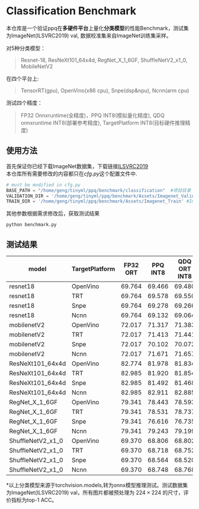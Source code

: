 # Classification Benchmark
本仓库是一个验证ppq在**多硬件平台**上量化**分类模型**的性能Benchmark，测试集为ImageNet(ILSVRC2019) val, 数据校准集来自ImageNet训练集采样。

对5种分类模型：
> Resnet-18, ResNeXt101_64x4d, RegNet_X_1_6GF, ShuffleNetV2_x1_0, MobileNetV2

在四个平台上:
> TensorRT(gpu), OpenVino(x86 cpu), Snpe(dsp&npu), Ncnn(arm cpu)

测试四个精度：
> FP32 Onnxruntime(全精度)，PPQ INT8(模拟量化精度), QDQ onnxruntime INT8(部署参考精度), TargetPlatform INT8(目标硬件推理精度) 

## 使用方法
首先保证你已经下载ImageNet数据集，下载链接[ILSVRC2019](https://www.kaggle.com/competitions/imagenet-object-localization-challenge/data)  
本仓库所有需要修改的内容都只在*cfg.py*这个配置文件中.

```python
# must be modified in cfg.py
BASE_PATH = "/home/geng/tinyml/ppq/benchmark/classification"  #项目目录
VALIDATION_DIR = '/home/geng/tinyml/ppq/benchmark/Assets/Imagenet_Valid'   # ImageNet验证集目录
TRAIN_DIR = '/home/geng/tinyml/ppq/benchmark/Assets/Imagenet_Train' #ImageNet训练集目录   
```
其他参数根据需求修改后，获取测试结果
```python3
python benchmark.py
```

## 测试结果
|model|TargetPlatform|FP32 ORT|PPQ INT8|QDQ ORT INT8|RealPlatform INT8|
|----|----|----|----|----|----|
|resnet18|OpenVino|69.764|69.466|69.480|**69.438**|
|resnet18|TRT|69.764|69.578|69.550|69.484|
|resnet18|Snpe|69.764|69.278|69.266|-|
|resnet18|Ncnn|69.764|69.132|69.064|-|
|mobilenetV2|OpenVino|72.017|71.317|71.383|**71.584**|
|mobilenetV2|TRT|72.017|71.413|71.441|71.367|
|mobilenetV2|Snpe|72.017|70.102|70.072|-|
|mobilenetV2|Ncnn|72.017|71.671|71.657|-|
|ResNeXt101_64x4d|OpenVino|82.774|81.978|81.834|**81.926**|
|ResNeXt101_64x4d|TRT|82.985|81.920|81.854|81.882|
|ResNeXt101_64x4d|Snpe|82.985|81.492|81.468|-|
|ResNeXt101_64x4d|Ncnn|82.985|82.911|82.885|-|
|RegNet_X_1_6GF|OpenVino|79.341|78.443|78.593|**78.407**|
|RegNet_X_1_6GF|TRT|79.341|78.531|78.737|78.539|
|RegNet_X_1_6GF|Snpe|79.341|76.616|76.735|-|
|RegNet_X_1_6GF|Ncnn|79.341|79.243|79.199|-|
|ShuffleNetV2_x1_0|OpenVino|69.370|68.806|68.802|68.437|
|ShuffleNetV2_x1_0|TRT|69.370|68.718|68.752|68.706|
|ShuffleNetV2_x1_0|Snpe|69.370|68.564|68.520|-|
|ShuffleNetV2_x1_0|Ncnn|69.370|68.748|68.768|-|

*以上分类模型来源于torchvision.models,转为onnx模型推理测试。测试数据集为ImageNet(ILSVRC2019) val，所有图片都被预处理为 $224\times224$ 的尺寸，评价指标为top-1 ACC。
